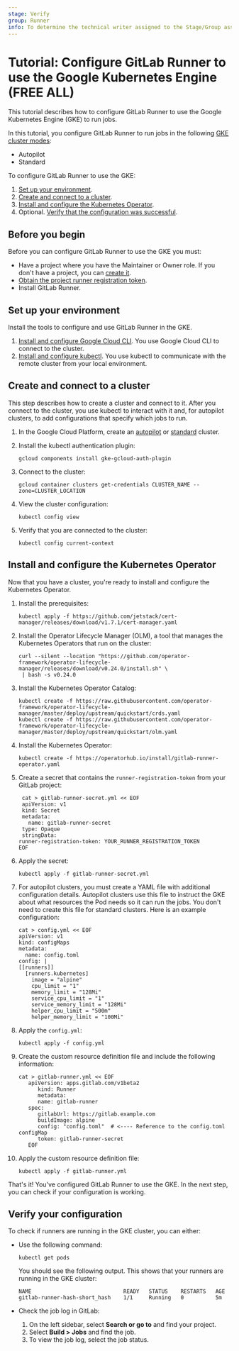```yaml
---
stage: Verify
group: Runner
info: To determine the technical writer assigned to the Stage/Group associated with this page, see https://about.gitlab.com/handbook/product/ux/technical-writing/#assignments
---
```


# Tutorial: Configure GitLab Runner to use the Google Kubernetes Engine **(FREE ALL)**

This tutorial describes how to configure GitLab Runner to use the Google Kubernetes Engine (GKE)
to run jobs.

In this tutorial, you configure GitLab Runner to run jobs in the following [GKE cluster modes](https://cloud.google.com/kubernetes-engine/docs/concepts/types-of-clusters):

- Autopilot
- Standard

To configure GitLab Runner to use the GKE:

1. [Set up your environment](#set-up-your-environment).
1. [Create and connect to a cluster](#create-and-connect-to-a-cluster).
1. [Install and configure the Kubernetes Operator](#install-and-configure-the-kubernetes-operator).
1. Optional. [Verify that the configuration was successful](#verify-your-configuration).

## Before you begin

Before you can configure GitLab Runner to use the GKE you must:

- Have a project where you have the Maintainer or Owner role. If you don't have a project, you can [create it](../../user/project/index.md).
- [Obtain the project runner registration token](../../ci/runners/runners_scope.md#create-a-project-runner-with-a-registration-token-deprecated).
- Install GitLab Runner.

## Set up your environment

Install the tools to configure and use GitLab Runner in the GKE.

1. [Install and configure Google Cloud CLI](https://cloud.google.com/sdk/docs/install). You use Google Cloud CLI to connect to the cluster.
1. [Install and configure kubectl](https://kubernetes.io/docs/tasks/tools/). You use kubectl to communicate with the remote cluster from your local environment.

## Create and connect to a cluster

This step describes how to create a cluster and connect to it. After you connect to the cluster, you use kubectl to interact with it
and, for autopilot clusters, to add configurations that specify which jobs to run.

1. In the Google Cloud Platform, create an [autopilot](https://cloud.google.com/kubernetes-engine/docs/how-to/creating-an-autopilot-cluster) or [standard](https://cloud.google.com/kubernetes-engine/docs/how-to/creating-a-zonal-cluster) cluster.

1. Install the kubectl authentication plugin:

   ```shell
   gcloud components install gke-gcloud-auth-plugin
   ```

1. Connect to the cluster:

   ```shell
   gcloud container clusters get-credentials CLUSTER_NAME --zone=CLUSTER_LOCATION
   ```

1. View the cluster configuration:

   ```shell
   kubectl config view
   ```

1. Verify that you are connected to the cluster:

   ```shell
   kubectl config current-context
   ```

## Install and configure the Kubernetes Operator

Now that you have a cluster, you're ready to install and configure the Kubernetes Operator.

1. Install the prerequisites:

   ```shell
   kubectl apply -f https://github.com/jetstack/cert-manager/releases/download/v1.7.1/cert-manager.yaml
   ```

1. Install the Operator Lifecycle Manager (OLM), a tool that manages the Kubernetes Operators that
   run on the cluster:

   ```shell
   curl --silent --location "https://github.com/operator-framework/operator-lifecycle-manager/releases/download/v0.24.0/install.sh" \
    | bash -s v0.24.0
   ```

1. Install the Kubernetes Operator Catalog:

   ```shell
   kubectl create -f https://raw.githubusercontent.com/operator-framework/operator-lifecycle-manager/master/deploy/upstream/quickstart/crds.yaml
   kubectl create -f https://raw.githubusercontent.com/operator-framework/operator-lifecycle-manager/master/deploy/upstream/quickstart/olm.yaml
   ```

1. Install the Kubernetes Operator:

   ```shell
   kubectl create -f https://operatorhub.io/install/gitlab-runner-operator.yaml
   ```

1. Create a secret that contains the `runner-registration-token` from your
   GitLab project:

   ```shell
    cat > gitlab-runner-secret.yml << EOF
    apiVersion: v1
    kind: Secret
    metadata:
      name: gitlab-runner-secret
    type: Opaque
    stringData:
   runner-registration-token: YOUR_RUNNER_REGISTRATION_TOKEN
   EOF
   ```

1. Apply the secret:

   ```shell
   kubectl apply -f gitlab-runner-secret.yml
   ```

1. For autopilot clusters, you must create a YAML file with additional
   configuration details. Autopilot clusters use this file to instruct the
   GKE about what resources the Pod needs so it can run the jobs. You don't
   need to create this file for standard clusters. Here is an example configuration:

   ```shell
   cat > config.yml << EOF
   apiVersion: v1
   kind: configMaps
   metadata:
     name: config.toml
   config: |
   [[runners]]
     [runners.kubernetes]
       image = "alpine"
       cpu_limit = "1"
       memory_limit = "128Mi"
       service_cpu_limit = "1"
       service_memory_limit = "128Mi"
       helper_cpu_limit = "500m"
       helper_memory_limit = "100Mi"
   ```

1. Apply the `config.yml`:

   ```shell
   kubectl apply -f config.yml
   ```

1. Create the custom resource definition file and include the following information:

   ```shell
   cat > gitlab-runner.yml << EOF
      apiVersion: apps.gitlab.com/v1beta2
         kind: Runner
         metadata:
         name: gitlab-runner
      spec:
         gitlabUrl: https://gitlab.example.com
         buildImage: alpine
         config: "config.toml"  # <---- Reference to the config.toml configMap
         token: gitlab-runner-secret
      EOF
   ```

1. Apply the custom resource definition file:

   ```shell
   kubectl apply -f gitlab-runner.yml
   ```

That's it! You've configured GitLab Runner to use the GKE.
In the next step, you can check if your configuration is working.

## Verify your configuration

To check if runners are running in the GKE cluster, you can either:

- Use the following command:

  ```shell
  kubectl get pods
  ```

  You should see the following output. This shows that your runners
  are running in the GKE cluster:

  ```plaintext
  NAME                             READY   STATUS    RESTARTS   AGE
  gitlab-runner-hash-short_hash    1/1     Running   0          5m
  ```

- Check the job log in GitLab:
  1. On the left sidebar, select **Search or go to** and find your project.
  1. Select **Build > Jobs** and find the job.
  1. To view the job log, select the job status.
